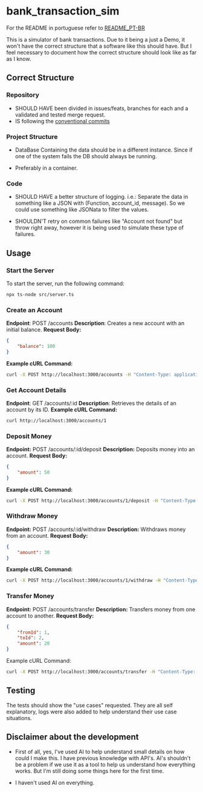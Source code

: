 # bank_transaction_sim

For the README in portuguese refer to [README_PT-BR](./README_PT-BR.md)

This is a simulator of bank transactions. Due to it being a just a Demo, it won't have the correct structure that a software like this should have. But I feel necessary to document how the correct structure should look like as far as I know.

## Correct Structure

### Repository

- SHOULD HAVE been divided in issues/feats, branches for each and a validated and tested merge request.
- IS following the [conventional commits](https://www.conventionalcommits.org/en/v1.0.0/)

### Project Structure

- DataBase Containing the data should be in a different instance. Since if one of the system fails the DB should always be running.

- Preferably in a container.

### Code

- SHOULD HAVE a better structure of logging. i.e.: Separate the data in something like a JSON with (Function, account_id, message). So we could use something like JSONata to filter the values.

- SHOULDN'T retry on common failures like "Account not found" but throw right away, however it is being used to simulate these type of failures.

## Usage

### Start the Server

To start the server, run the following command:

```sh
npx ts-node src/server.ts
```

### Create an Account

**Endpoint**: POST /accounts
**Description**: Creates a new account with an initial balance.
**Request Body:**
```json
{
    "balance": 100
}
```
**Example cURL Command:**

```bash
curl -X POST http://localhost:3000/accounts -H "Content-Type: application/json" -d "{\"balance\": 100}"
```

### Get Account Details

**Endpoint**: GET /accounts/:id
**Description**: Retrieves the details of an account by its ID.
**Example cURL Command:**

```bash
curl http://localhost:3000/accounts/1
```

### Deposit Money

**Endpoint:** POST /accounts/:id/deposit
**Description:** Deposits money into an account.
**Request Body:**
```json
{
    "amount": 50
}
```
**Example cURL Command:**
```bash
curl -X POST http://localhost:3000/accounts/1/deposit -H "Content-Type: application/json" -d "{\"amount\": 50}"
```

### Withdraw Money

**Endpoint:** POST /accounts/:id/withdraw
**Description:** Withdraws money from an account.
**Request Body:**
```json
{
    "amount": 30
}
```
**Example cURL Command:**
```bash
curl -X POST http://localhost:3000/accounts/1/withdraw -H "Content-Type: application/json" -d "{\"amount\": 30}"
```

### Transfer Money
**Endpoint:** POST /accounts/transfer
**Description:** Transfers money from one account to another.
**Request Body:**
```json
{
    "fromId": 1,
    "toId": 2,
    "amount": 20
}
```

Example cURL Command:
```bash
curl -X POST http://localhost:3000/accounts/transfer -H "Content-Type: application/json" -d "{\"fromId\": 1, \"toId\": 2, \"amount\": 20}"
```

## Testing

The tests should show the "use cases" requested. They are all self explanatory, logs were also added to help understand their use case situations.

## Disclaimer about the development

- First of all, yes, I've used AI to help understand small details on how could I make this. I have previous knowledge with API's. AI's shouldn't be a problem if we use it as a tool to help us understand how everything works. But I'm still doing some things here for the first time.

- I haven't used AI on everything.

